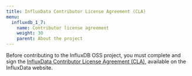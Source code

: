 ```yaml
---
title: InfluxData Contributor License Agreement (CLA)
menu:
  influxdb_1_7:
    name: Contributor license agreement
    weight: 30
    parent: About the project
---
```


Before contributing to the InfluxDB OSS project, you must complete and sign
the [InfluxData Contributor License Agreement (CLA)](https://influxdata.com/community/cla/),
available on the InfluxData website.
